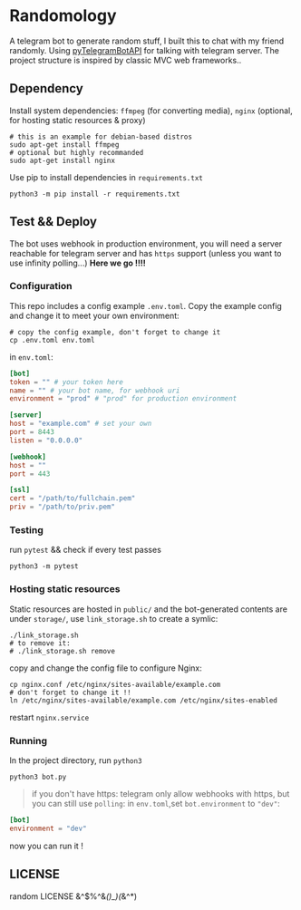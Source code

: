 # Randomology
A telegram bot to generate random stuff, I built this to chat with my friend randomly.
Using [pyTelegramBotAPI](https://github.com/eternnoir/pyTelegramBotAPI) for talking with telegram server.
The project structure is inspired by classic MVC web frameworks..

## Dependency
Install system dependencies: 
`ffmpeg` (for converting media), 
`nginx` (optional, for hosting static resources & proxy)
``` shell
# this is an example for debian-based distros
sudo apt-get install ffmpeg
# optional but highly recommanded
sudo apt-get install nginx
```
Use pip to install dependencies in `requirements.txt`
``` shell
python3 -m pip install -r requirements.txt
```

## Test && Deploy
The bot uses webhook in production environment, you will need a server reachable for telegram server and has `https` support (unless you want to use infinity polling...)
**Here we go !!!!**
### Configuration
This repo includes a config example `.env.toml`.
Copy the example config and change it to meet your own environment:
``` shell
# copy the config example, don't forget to change it
cp .env.toml env.toml
```
in `env.toml`:
``` toml
[bot]
token = "" # your token here
name = "" # your bot name, for webhook uri
environment = "prod" # "prod" for production environment

[server]
host = "example.com" # set your own
port = 8443
listen = "0.0.0.0" 

[webhook]
host = ""
port = 443

[ssl]
cert = "/path/to/fullchain.pem"
priv = "/path/to/priv.pem"
```
### Testing
run `pytest` && check if every test passes
``` shell
python3 -m pytest
```
### Hosting static resources
Static resources are hosted in `public/` and the bot-generated contents are under `storage/`, use `link_storage.sh` to create a symlic:
``` shell
./link_storage.sh
# to remove it:
# ./link_storage.sh remove 
```
copy and change the config file to configure Nginx:
``` shell
cp nginx.conf /etc/nginx/sites-available/example.com
# don't forget to change it !!
ln /etc/nginx/sites-available/example.com /etc/nginx/sites-enabled
```
restart `nginx.service`
### Running
In the project directory, run `python3`
``` shell
python3 bot.py
```
> if you don't have https:
telegram only allow webhooks with https, but you can still use `polling`:
in `env.toml`,set `bot.environment` to `"dev"`:

``` toml
[bot]
environment = "dev"
```
now you can run it !

## LICENSE
random LICENSE &^$%^&*()_)(*&^*)
